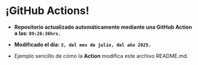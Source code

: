 # ¡GitHub Actions!
* **Repositorio actualizado automáticamente mediante una GitHub Action a las: `09:26:36hrs.`**
* **Modificado el día: `3, del mes de julio, del año 2025.`**

* Ejemplo sencillo de cómo la **Action** modifica este archivo README.md.
